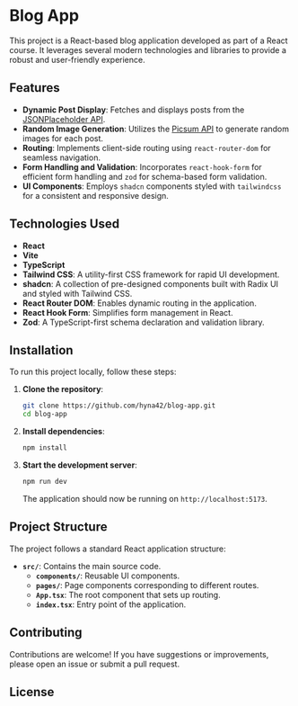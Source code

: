 # Blog App

This project is a React-based blog application developed as part of a React course. It leverages several modern technologies and libraries to provide a robust and user-friendly experience.

## Features

- **Dynamic Post Display**: Fetches and displays posts from the [JSONPlaceholder API](https://jsonplaceholder.typicode.com/).
- **Random Image Generation**: Utilizes the [Picsum API](https://picsum.photos/) to generate random images for each post.
- **Routing**: Implements client-side routing using `react-router-dom` for seamless navigation.
- **Form Handling and Validation**: Incorporates `react-hook-form` for efficient form handling and `zod` for schema-based form validation.
- **UI Components**: Employs `shadcn` components styled with `tailwindcss` for a consistent and responsive design.

## Technologies Used

- **React**
- **Vite**
- **TypeScript**
- **Tailwind CSS**: A utility-first CSS framework for rapid UI development.
- **shadcn**: A collection of pre-designed components built with Radix UI and styled with Tailwind CSS.
- **React Router DOM**: Enables dynamic routing in the application.
- **React Hook Form**: Simplifies form management in React.
- **Zod**: A TypeScript-first schema declaration and validation library.

## Installation

To run this project locally, follow these steps:

1. **Clone the repository**:

   ```bash
   git clone https://github.com/hyna42/blog-app.git
   cd blog-app
   ```

2. **Install dependencies**:

   ```bash
   npm install
   ```

3. **Start the development server**:

   ```bash
   npm run dev
   ```

   The application should now be running on `http://localhost:5173`.

## Project Structure

The project follows a standard React application structure:

- **`src/`**: Contains the main source code.
  - **`components/`**: Reusable UI components.
  - **`pages/`**: Page components corresponding to different routes.
  - **`App.tsx`**: The root component that sets up routing.
  - **`index.tsx`**: Entry point of the application.

## Contributing

Contributions are welcome! If you have suggestions or improvements, please open an issue or submit a pull request.

## License


